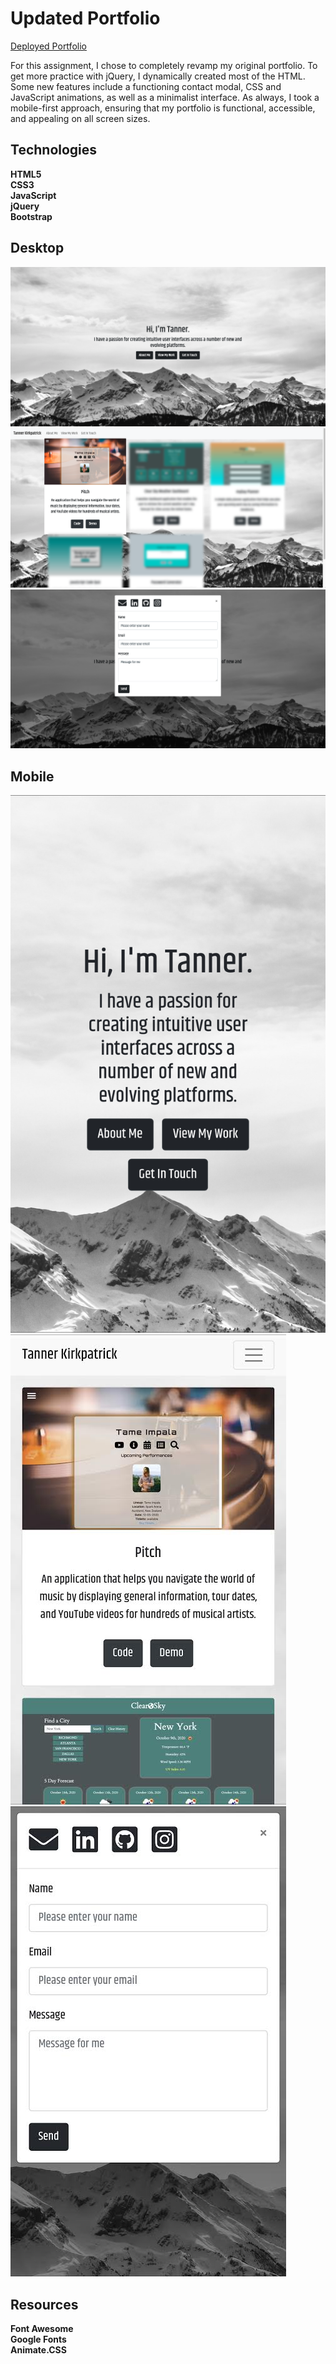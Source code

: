 # Updated Portfolio
<a target="_blank" href="https://twkirkpatrick.github.io/">Deployed Portfolio</a>

For this assignment, I chose to completely revamp my original portfolio.  To get more practice with jQuery, I dynamically created most of the HTML.  Some new features include a functioning contact modal, CSS and JavaScript animations, as well as a minimalist interface.  As always, I took a mobile-first approach, ensuring that my portfolio is functional, accessible, and appealing on all screen sizes.

## Technologies
**HTML5** <br>
**CSS3** <br>
**JavaScript** <br>
**jQuery** <br>
**Bootstrap**

## Desktop

<img src="images/main-page.png" alt="screenshot of portfolio">

<img src="images/port-blur.png" alt="screenshot of portfolio">

<img src="images/contact-modal.png" alt="screenshot of portfolio">

## Mobile

<img src="images/main-mobile.jpg" alt="screenshot of portfolio">

<img src="images/port-mobile.jpg" alt="screenshot of portfolio">

<img src="images/contact-mobile.jpg" alt="screenshot of portfolio">

## Resources
**Font Awesome** <br>
**Google Fonts** <br>
**Animate.CSS**




